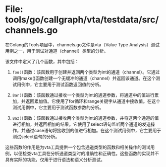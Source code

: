 # File: tools/go/callgraph/vta/testdata/src/channels.go

在Golang的Tools项目中，channels.go文件是vta（Value Type Analysis）测试用例之一，用于测试对通道（channel）类型的分析。

该文件中定义了几个函数，其中包括：

1. `foo()`函数：该函数用于创建并返回两个类型为int的通道（channel）。它通过调用make()函数创建一个无缓冲的通道（channel）并返回该通道。在这个测试用例中，它主要用于测试函数返回值的分析。

2. `Bar()`函数：该函数通过接收一个类型为int的通道参数，将通道中的值进行累加，并返回累加值。它使用了for循环和range关键字从通道中接收值。在这个测试用例中，它主要用于测试函数参数的分析。

3. `Baz()`函数：该函数通过接收两个类型为int的通道参数，并将这两个通道的值进行相加，并返回相加的结果。它使用了select语句监听两个通道的发送操作，并通过case语句将接收到的值进行相加。在这个测试用例中，它主要用于测试select语句的分析。

这些函数的作用是为vta工具提供一个包含通道类型的函数和相关操作的测试用例，以便检查vta工具在分析通道类型时的准确性和正确性。这些函数的实现并不具有实际的功能，仅用于进行语法和语义分析测试。

